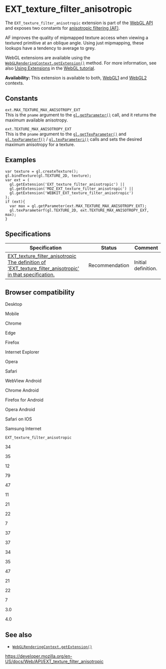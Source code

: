 EXT\_texture\_filter\_anisotropic
=================================

The `EXT_texture_filter_anisotropic` extension is part of the [WebGL API](webgl_api) and exposes two constants for [anisotropic filtering (AF)](https://en.wikipedia.org/wiki/Anisotropic_filtering).

AF improves the quality of mipmapped texture access when viewing a textured primitive at an oblique angle. Using just mipmapping, these lookups have a tendency to average to grey.

WebGL extensions are available using the [`WebGLRenderingContext.getExtension()`](webglrenderingcontext/getextension) method. For more information, see also [Using Extensions](webgl_api/using_extensions) in the [WebGL tutorial](webgl_api/tutorial).

**Availability:** This extension is available to both, [WebGL1](webglrenderingcontext) and [WebGL2](webgl2renderingcontext) contexts.

Constants
---------

`ext.MAX_TEXTURE_MAX_ANISOTROPY_EXT`  
This is the `pname` argument to the [`gl.getParameter()`](webglrenderingcontext/getparameter) call, and it returns the maximum available anisotropy.

`ext.TEXTURE_MAX_ANISOTROPY_EXT`  
This is the `pname` argument to the [`gl.getTexParameter()`](webglrenderingcontext/gettexparameter) and [`gl.texParameterf()`](webglrenderingcontext/texparameter) / [`gl.texParameteri()`](webglrenderingcontext/texparameter) calls and sets the desired maximum anisotropy for a texture.

Examples
--------

    var texture = gl.createTexture();
    gl.bindTexture(gl.TEXTURE_2D, texture);
    var ext = (
      gl.getExtension('EXT_texture_filter_anisotropic') ||
      gl.getExtension('MOZ_EXT_texture_filter_anisotropic') ||
      gl.getExtension('WEBKIT_EXT_texture_filter_anisotropic')
    );
    if (ext){
      var max = gl.getParameter(ext.MAX_TEXTURE_MAX_ANISOTROPY_EXT);
      gl.texParameterf(gl.TEXTURE_2D, ext.TEXTURE_MAX_ANISOTROPY_EXT, max);
    }

Specifications
--------------

<table><thead><tr class="header"><th>Specification</th><th>Status</th><th>Comment</th></tr></thead><tbody><tr class="odd"><td><a href="https://www.khronos.org/registry/webgl/extensions/EXT_texture_filter_anisotropic/">EXT_texture_filter_anisotropic<br />
<span class="small">The definition of 'EXT_texture_filter_anisotropic' in that specification.</span></a></td><td><span class="spec-rec">Recommendation</span></td><td>Initial definition.</td></tr></tbody></table>

Browser compatibility
---------------------

Desktop

Mobile

Chrome

Edge

Firefox

Internet Explorer

Opera

Safari

WebView Android

Chrome Android

Firefox for Android

Opera Android

Safari on IOS

Samsung Internet

`EXT_texture_filter_anisotropic`

34

35

12

79

47

11

21

22

7

37

37

34

35

47

21

22

7

3.0

4.0

See also
--------

-   [`WebGLRenderingContext.getExtension()`](webglrenderingcontext/getextension)

<a href="https://developer.mozilla.org/en-US/docs/Web/API/EXT_texture_filter_anisotropic" class="_attribution-link">https://developer.mozilla.org/en-US/docs/Web/API/EXT_texture_filter_anisotropic</a>
